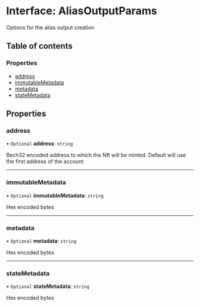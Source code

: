 # Interface: AliasOutputParams

Options for the alias output creation

## Table of contents

### Properties

- [address](AliasOutputParams.md#address)
- [immutableMetadata](AliasOutputParams.md#immutablemetadata)
- [metadata](AliasOutputParams.md#metadata)
- [stateMetadata](AliasOutputParams.md#statemetadata)

## Properties

### address

• `Optional` **address**: `string`

Bech32 encoded address to which the Nft will be minted. Default will use the
first address of the account

---

### immutableMetadata

• `Optional` **immutableMetadata**: `string`

Hex encoded bytes

---

### metadata

• `Optional` **metadata**: `string`

Hex encoded bytes

---

### stateMetadata

• `Optional` **stateMetadata**: `string`

Hex encoded bytes
